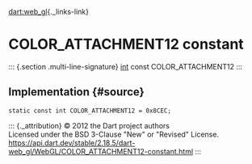 [dart:web\_gl](../../dart-web_gl/dart-web_gl-library){._links-link}

COLOR\_ATTACHMENT12 constant
============================

::: {.section .multi-line-signature}
[int](../../dart-core/int-class) const COLOR\_ATTACHMENT12
:::

Implementation {#source}
--------------

``` {.language-dart data-language="dart"}
static const int COLOR_ATTACHMENT12 = 0x8CEC;
```

::: {._attribution}
© 2012 the Dart project authors\
Licensed under the BSD 3-Clause \"New\" or \"Revised\" License.\
<https://api.dart.dev/stable/2.18.5/dart-web_gl/WebGL/COLOR_ATTACHMENT12-constant.html>
:::
